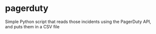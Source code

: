 # pagerduty
Simple Python script that reads those incidents using the PagerDuty API, and puts them in a CSV file
